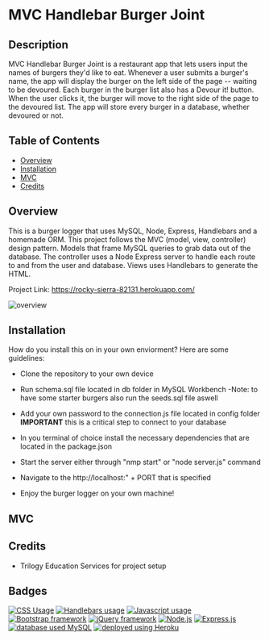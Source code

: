 # MVC Handlebar Burger Joint


## Description
MVC Handlebar Burger Joint is a restaurant app that lets users input the names of burgers they'd like to eat. Whenever a user submits a burger's name, the app will display the burger on the left side of the page -- waiting to be devoured. Each burger in the burger list also has a Devour it! button. When the user clicks it, the burger will move to the right side of the page to the devoured list. The app will store every burger in a database, whether devoured or not.

## Table of Contents

* [Overview](#overview)
* [Installation](#installation)
* [MVC](#mvc)
* [Credits](#credits)


## Overview
This is a burger logger that uses MySQL, Node, Express, Handlebars and a homemade ORM. This project follows the MVC (model, view, controller) design pattern. Models that frame MySQL queries to grab data out of the database. The controller uses a Node Express server to handle each route to and from the user and database. Views uses Handlebars to generate the HTML. 

Project Link: https://rocky-sierra-82131.herokuapp.com/

![overview](https://user-images.githubusercontent.com/57735283/101191012-fe120280-360d-11eb-898b-06d4c5ba8b8e.PNG)

## Installation
How do you install this on in your own enviorment? Here are some guidelines:

* Clone the repository to your own device

* Run schema.sql file located in db folder in MySQL Workbench
  -Note: to have some starter burgers also run the seeds.sql file aswell
  
* Add your own password to the connection.js file located in config folder
  **IMPORTANT** this is a critical step to connect to your database
  
* In you terminal of choice install the necessary dependencies that are located in the package.json

* Start the server either through "nmp start" or "node server.js" command

* Navigate to the  http://localhost:" + PORT that is specified

* Enjoy the burger logger on your own machine!

## MVC

## Credits
* Trilogy Education Services for project setup

## Badges
<a href="https://img.shields.io/badge/CSS-10.6%25-purple"><img alt="CSS Usage" src="https://img.shields.io/badge/CSS-10.6%25-purple"></a> <a href="https://img.shields.io/badge/Handlebars-26.2%25-orange"><img alt="Handlebars usage" src="https://img.shields.io/badge/Handlebars-22.6%25-orange"></a> <a href="https://img.shields.io/badge/JavaScript-63.2%25-yellow"><img alt="Javascript usage" src="https://img.shields.io/badge/JavaScript-63.2%25-yellow"></a> <a href="https://img.shields.io/badge/Frameworks-Bootstrap-blue"><img alt="Bootstrap framework" src="https://img.shields.io/badge/Frameworks-Bootstrap-blue"></a> <a href="https://img.shields.io/badge/Frameworks-jQuery-blue"><img alt="jQuery framework" src="https://img.shields.io/badge/Frameworks-jQuery-blue"></a> <a href="https://img.shields.io/badge/Backend-Node.js-green"><img alt="Node.js" src="https://img.shields.io/badge/Backend-Node.js-green"></a> <a href="https://img.shields.io/badge/Backend-Express.js-green"><img alt="Express.js" src="https://img.shields.io/badge/Backend-Express.js-green"></a> <a href="https://img.shields.io/badge/Database-MySQL-yellow"><img alt="database used MySQL" src="https://img.shields.io/badge/Database-MySQL-yellow"></a> <a href="https://img.shields.io/badge/Deployment-Heroku-purple"><img alt="deployed using Heroku" src="https://img.shields.io/badge/Deployment-Heroku-purple"></a>
